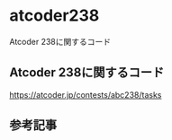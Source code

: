# atcoder238
Atcoder 238に関するコード

## Atcoder 238に関するコード
https://atcoder.jp/contests/abc238/tasks

## 参考記事
